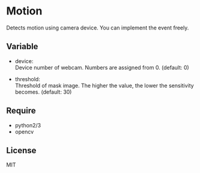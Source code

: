 # Motion
Detects motion using camera device.
You can implement the event freely.

## Variable
- device:  
Device number of webcam. Numbers are assigned from 0. (default: 0)

- threshold:  
Threshold of mask image. The higher the value, the lower the sensitivity becomes. (default: 30)

## Require
- python2/3
- opencv

## License
MIT

